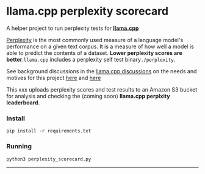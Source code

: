 # llama.cpp perplexity scorecard

A helper project to run perplexity tests for **[llama.cpp](https://github.com/ggerganov/llama.cpp)**

[Perplexity](https://en.wikipedia.org/wiki/Perplexity) is the most commonly used measure of a language model's performance on a given text corpus. It is a measure of how well a model is able to predict the contents of a dataset. **Lower perplexity scores are better**.`llama.cpp` includes a perplexity self test binary`./perplexity`.

See background discussions in the [llama.cpp discussions](https://github.com/ggerganov/llama.cpp/discussions) on the needs and motives for this project [here](https://github.com/ggerganov/llama.cpp/discussions/1985) and [here](https://github.com/ggerganov/llama.cpp/discussions/406)

This xxx uploads perplexity scores and test results to an Amazon S3 bucket for analysis and checking the (coming soon) **llama.cpp perplxity leaderboard**.

### Install
```
pip install -r requirements.txt
```


### Running
```
python3 perplexity_scorecard.py
```



---

